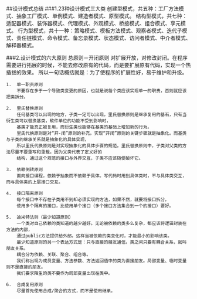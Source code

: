 ##设计模式总结
###1.23种设计模式三大类
	创建型模式，共五种：工厂方法模式、抽象工厂模式、单例模式、建造者模式、原型模式。
	结构型模式，共七种：适配器模式、装饰器模式、代理模式、外观模式、桥接模式、组合模式、享元模式。
	行为型模式，共十一种：策略模式、模板方法模式、观察者模式、迭代子模式、责任链模式、命令模式、备忘录模式、状态模式、访问者模式、中介者模式、解释器模式。
	

###2.设计模式的六大原则
	总原则－开闭原则
	对扩展开放，对修改封闭。在程序需要进行拓展的时候，不能去修改原有的代码，而是要扩展原有代码，实现一个热插拔的效果。
	所以一句话概括就是：为了使程序的扩展性好，易于维护和升级。

	1.	单一职责原则
		不要存在多于一个导致类变更的原因，也就是说每个类应该实现单一的职责，否则就应该把类拆分。

	2.	里氏替换原则
		任何基类可以出现的地方，子类一定可以出现。里氏替换原则是继承复用的基石，只有当衍生类可以替换基类，软件单位的功能不受到影响时，
		基类才能真正被复用，而衍生类也能够在基类的基础上增加新的行为。
		里氏代换原则是对“开-闭”原则的补充。实现“开闭”原则的关键步骤就是抽象化。而基类与子类的继承关系就是抽象化的具体实现，
		所以里氏代换原则是对实现抽象化的具体步骤的规范。里氏替换原则中，子类对父类的方法尽量不要重写和重载。因为父类代表了定义好的
		结构，通过这个规范的接口与外界交互，子类不应该随便破坏它。
		
	3.	依赖倒转原则
		面向接口编程，依赖于抽象而不依赖于具体。写代码时用到具体类时，不与具体类交互，而与具体类的上层接口交互。
		
	4.	接口隔离原则
		每个接口中不存在子类用不到却必须实现的方法，如果不然，就要将接口拆分。
		使用多个隔离的接口，比使用单个接口（多个接口方法集合到一个的接口）要好。		

	5.	迪米特法则（最少知道原则）
		一个类对自己依赖的类知道的越少越好。无论被依赖的类多么复杂，都应该将逻辑封装在方法的内部，
		通过public方法提供给外部。这样当被依赖的类变化时，才能最小的影响该类。
		最少知道原则的另一个表达方式是：只与直接的朋友通信。类之间只要有耦合关系，就叫朋友关系。
		耦合分为依赖、关联、聚合、组合等。
		我们称出现为成员变量、方法参数、方法返回值中的类为直接朋友。局部变量、临时变量则不是直接的朋友。
		我们要求陌生的类不要作为局部变量出现在类中。
			
	6.	合成复用原则
		尽量首先使用合成/聚合的方式，而不是使用继承。